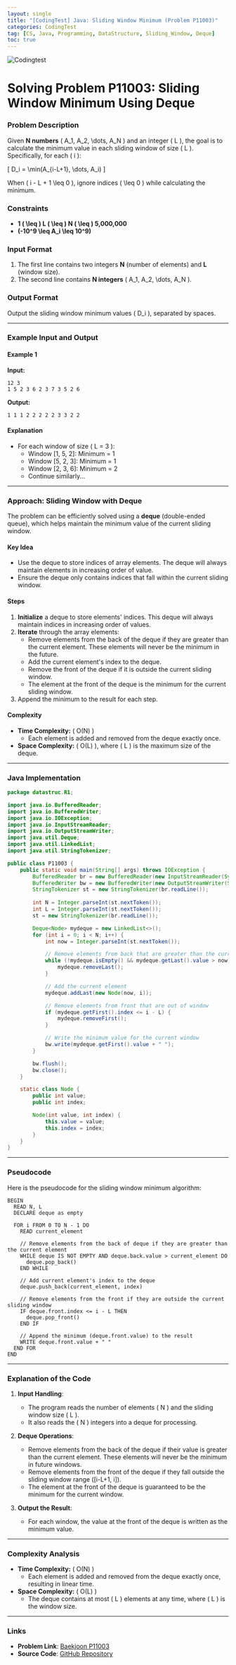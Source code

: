 ```yaml
---
layout: single
title: "[CodingTest] Java: Sliding Window Minimum (Problem P11003)"
categories: CodingTest
tag: [CS, Java, Programming, DataStructure, Sliding_Window, Deque]
toc: true
---
```


![Codingtest](/assets/images/2024-08-28-PrintingaStringinJava/2.png)

# Solving Problem P11003: Sliding Window Minimum Using Deque

### Problem Description

Given **N numbers** \( A_1, A_2, \dots, A_N \) and an integer \( L \), the goal is to calculate the minimum value in each sliding window of size \( L \). Specifically, for each \( i \):

\[
D_i = \min(A_{i-L+1}, \dots, A_i)
\]

When \( i - L + 1 \leq 0 \), ignore indices \( \leq 0 \) while calculating the minimum.

### Constraints

- **1 \( \leq \) L \( \leq \) N \( \leq \) 5,000,000**
- **\(-10^9 \leq A_i \leq 10^9\)**

### Input Format

1. The first line contains two integers **N** (number of elements) and **L** (window size).
2. The second line contains **N integers** \( A_1, A_2, \dots, A_N \).

### Output Format

Output the sliding window minimum values \( D_i \), separated by spaces.

---

### Example Input and Output

#### Example 1

**Input:**
```
12 3
1 5 2 3 6 2 3 7 3 5 2 6
```

**Output:**
```
1 1 1 2 2 2 2 2 3 3 2 2
```

#### Explanation
- For each window of size \( L = 3 \):
  - Window [1, 5, 2]: Minimum = 1
  - Window [5, 2, 3]: Minimum = 1
  - Window [2, 3, 6]: Minimum = 2
  - Continue similarly...

---

### Approach: Sliding Window with Deque

The problem can be efficiently solved using a **deque** (double-ended queue), which helps maintain the minimum value of the current sliding window.

#### Key Idea
- Use the deque to store indices of array elements. The deque will always maintain elements in increasing order of value.
- Ensure the deque only contains indices that fall within the current sliding window.

#### Steps

1. **Initialize** a deque to store elements' indices. This deque will always maintain indices in increasing order of values.
2. **Iterate** through the array elements:
   - Remove elements from the back of the deque if they are greater than the current element. These elements will never be the minimum in the future.
   - Add the current element's index to the deque.
   - Remove the front of the deque if it is outside the current sliding window.
   - The element at the front of the deque is the minimum for the current sliding window.
3. Append the minimum to the result for each step.

#### Complexity

- **Time Complexity:** \( O(N) \)
  - Each element is added and removed from the deque exactly once.
- **Space Complexity:** \( O(L) \), where \( L \) is the maximum size of the deque.

---

### Java Implementation

```java
package datastruc.R1;

import java.io.BufferedReader;
import java.io.BufferedWriter;
import java.io.IOException;
import java.io.InputStreamReader;
import java.io.OutputStreamWriter;
import java.util.Deque;
import java.util.LinkedList;
import java.util.StringTokenizer;

public class P11003 {
    public static void main(String[] args) throws IOException {
        BufferedReader br = new BufferedReader(new InputStreamReader(System.in));
        BufferedWriter bw = new BufferedWriter(new OutputStreamWriter(System.out));
        StringTokenizer st = new StringTokenizer(br.readLine());
        
        int N = Integer.parseInt(st.nextToken());
        int L = Integer.parseInt(st.nextToken());
        st = new StringTokenizer(br.readLine());

        Deque<Node> mydeque = new LinkedList<>();
        for (int i = 0; i < N; i++) {
            int now = Integer.parseInt(st.nextToken());

            // Remove elements from back that are greater than the current value
            while (!mydeque.isEmpty() && mydeque.getLast().value > now) {
                mydeque.removeLast();
            }

            // Add the current element
            mydeque.addLast(new Node(now, i));

            // Remove elements from front that are out of window
            if (mydeque.getFirst().index <= i - L) {
                mydeque.removeFirst();
            }

            // Write the minimum value for the current window
            bw.write(mydeque.getFirst().value + " ");
        }

        bw.flush();
        bw.close();
    }

    static class Node {
        public int value;
        public int index;

        Node(int value, int index) {
            this.value = value;
            this.index = index;
        }
    }
}
```

---

### Pseudocode

Here is the pseudocode for the sliding window minimum algorithm:

```plaintext
BEGIN
  READ N, L
  DECLARE deque as empty

  FOR i FROM 0 TO N - 1 DO
    READ current_element

    // Remove elements from the back of deque if they are greater than the current element
    WHILE deque IS NOT EMPTY AND deque.back.value > current_element DO
      deque.pop_back()
    END WHILE

    // Add current element's index to the deque
    deque.push_back(current_element, index)

    // Remove elements from the front if they are outside the current sliding window
    IF deque.front.index <= i - L THEN
      deque.pop_front()
    END IF

    // Append the minimum (deque.front.value) to the result
    WRITE deque.front.value + " "
  END FOR
END
```

---

### Explanation of the Code

1. **Input Handling**:
    - The program reads the number of elements \( N \) and the sliding window size \( L \).
    - It also reads the \( N \) integers into a deque for processing.

2. **Deque Operations**:
    - Remove elements from the back of the deque if their value is greater than the current element. These elements will never be the minimum in future windows.
    - Remove elements from the front of the deque if they fall outside the sliding window range \([i-L+1, i]\).
    - The element at the front of the deque is guaranteed to be the minimum for the current window.

3. **Output the Result**:
    - For each window, the value at the front of the deque is written as the minimum value.

---

### Complexity Analysis

- **Time Complexity:** \( O(N) \)
  - Each element is added and removed from the deque exactly once, resulting in linear time.
- **Space Complexity:** \( O(L) \)
  - The deque contains at most \( L \) elements at any time, where \( L \) is the window size.

---

### Links

- **Problem Link**: [Baekjoon P11003](https://www.acmicpc.net/problem/11003)
- **Source Code**: [GitHub Repository](https://github.com/maxkim77/javaalgo)
